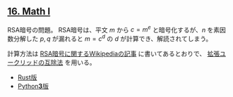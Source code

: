 ## [16. Math I](http://ksnctf.sweetduet.info/problem/16)

RSA暗号の問題。
RSA暗号は、平文 $m$ から $c = m^e % n$ と暗号化するが、$n$ を素因数分解した $p, q$ が漏れると $m = c^d % n$ の $d$ が計算でき、解読されてしまう。

計算方法は [RSA暗号に関するWikipediaの記事](https://ja.wikipedia.org/wiki/RSA%E6%9A%97%E5%8F%B7) に書いてあるとおりで、
[拡張ユークリッドの互除法](https://ja.wikipedia.org/wiki/%E3%83%A6%E3%83%BC%E3%82%AF%E3%83%AA%E3%83%83%E3%83%89%E3%81%AE%E4%BA%92%E9%99%A4%E6%B3%95#%E6%8B%A1%E5%BC%B5%E3%81%95%E3%82%8C%E3%81%9F%E4%BA%92%E9%99%A4%E6%B3%95) を用いる。

* [Rust版](https://github.com/ordovicia/ksnctf/blob/master/16-Math_I/solve.rs)
* [Python**3**版](https://github.com/ordovicia/ksnctf/blob/master/16-Math_I/solve.py)
